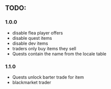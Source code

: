## **TODO:**

### 1.0.0
* disable flea player offers
* disable quest items
* disable dev items
* traders only buy items they sell
* Quests contain the name from the locale table

### 1.1.0
* Quests unlock barter trade for item
* blackmarket trader



